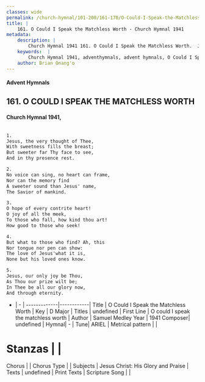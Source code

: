 ```yaml
---
classes: wide
permalink: /church-hymnal/101-200/161-170/O-Could-I-Speak-the-Matchless-Worth/
title: |
    161. O Could I Speak the Matchless Worth - Church Hymnal 1941
metadata:
    description: |
        Church Hymnal 1941 161. O Could I Speak the Matchless Worth.  Jesus, the very thought of Thee,  With sweetness fills the breast;  But sweeter far Thy face to see,  And in thy presence rest.  
    keywords:  |
        Church Hymnal 1941, adventhymnals, advent hymnals, O Could I Speak the Matchless Worth, O could I speak the matchless worth. 
    author: Brian Onang'o
---
```


#### Advent Hymnals
## 161. O COULD I SPEAK THE MATCHLESS WORTH
####  Church Hymnal 1941,

```txt

1.
Jesus, the very thought of Thee, 
With sweetness fills the breast; 
But sweeter far Thy face to see, 
And in thy presence rest. 

2.
No voice can sing, no heart can frame, 
Nor can the memory find 
A sweeter sound than Jesus' name, 
The Savior of mankind. 

3.
O hope of every contrite heart! 
O joy of all the meek, 
To those who fall, how kind thou art! 
How good to those who seek! 

4.
But what to those who find? Ah, this 
Nor tongue nor pen can show: 
The love of Jesus'what it is, 
None but his loved ones know. 

5.
Jesus, our only joy be Thou, 
As Thou our prize wilt be; 
In Thee be all our glory now, 
And through eternity.


```

- |   -  |
-------------|------------|
Title | O Could I Speak the Matchless Worth |
Key | D Major |
Titles | undefined |
First Line | O could I speak the matchless worth |
Author | Samuel Medley
Year | 1941
Composer| undefined |
Hymnal|  - |
Tune| ARIEL |
Metrical pattern | |
# Stanzas |  |
Chorus |  |
Chorus Type |  |
Subjects | Jesus Christ: His Glory and Praise |
Texts | undefined |
Print Texts | 
Scripture Song |  |
    
